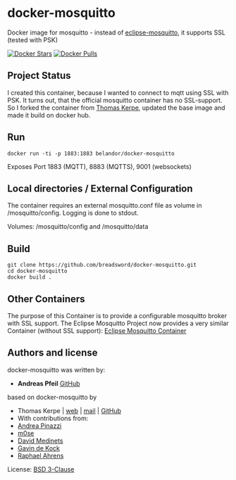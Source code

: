 docker-mosquitto
================

Docker image for mosquitto - instead of [eclipse-mosquitto](https://hub.docker.com/_/eclipse-mosquitto), it supports SSL (tested with PSK)

[![Docker Stars](https://img.shields.io/docker/stars/belandor/docker-mosquitto.svg)](https://hub.docker.com/r/belandor/docker-mosquitto/)
[![Docker Pulls](https://img.shields.io/docker/pulls/belandor/docker-mosquitto.svg)](https://hub.docker.com/r/belandor/docker-mosquitto/)


## Project Status

I created this container, because I wanted to connect to mqtt using SSL with PSK. It turns out, that the official mosquitto container has no SSL-support.
So I forked the container from [Thomas Kerpe](https://github.com/toke/docker-mosquitto), updated the base image and made it build on docker hub.

## Run

    docker run -ti -p 1883:1883 belandor/docker-mosquitto

Exposes Port 1883 (MQTT), 8883 (MQTTS), 9001 (websockets)

## Local directories / External Configuration

The container requires an external mosquitto.conf file as volume in /mosquitto/config.
Logging is done to stdout.

Volumes: /mosquitto/config and /mosquitto/data

## Build

    git clone https://github.com/breadsword/docker-mosquitto.git
    cd docker-mosquitto
    docker build .

## Other Containers

The purpose of this Container is to provide a configurable mosquitto broker with SSL support.
The Eclipse Mosquitto Project now provides a very similar Container (without SSL support):
[Eclipse Mosquitto Container](https://hub.docker.com/_/eclipse-mosquitto/) 

## Authors and license

docker-mosquitto was written by:
* **Andreas Pfeil** [GitHub](https://github.com/breadsword/)

based on docker-mosquitto by
* Thomas Kerpe | [web](https://toke.de/) | [mail](mailto:web@toke.de) | [GitHub](https://github.com/toke/)
* With contributions from:
 * [Andrea Pinazzi](https://github.com/onip)
 * [m0se](https://github.com/m0se)
 * [David Medinets](https://github.com/medined)
 * [Gavin de Kock](https://github.com/gavindekock)
 * [Raphael Ahrens](https://github.com/tantSinnister)

License: [BSD 3-Clause](https://tldrlegal.com/license/bsd-3-clause-license-%28revised%29)

